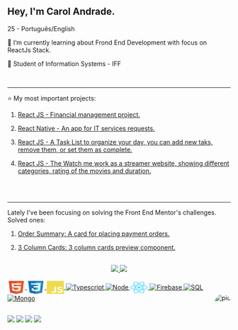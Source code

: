 ## Hey, I'm Carol Andrade.
25 - Português/English
<p> 🌱 I’m currently learning about Frond End Development with focus on ReactJs Stack.</p>
<p>🏫 Student of Information Systems - IFF</p>

<br>
<hr>
<p>⭐ My most important projects:</p>
<ol> 
  <li> <a href="https://github.com/carol-andradech/dtmoney"><p>React JS - Financial management project. </p> </a> </li> 
  <li> <a href="https://github.com/carol-andradech/rockethelp"><p>React Native - An app for IT services requests. </p> </a></li> 
   <li> <a href="https://github.com/carol-andradech/Desafio-Task-List"><p>React JS - A Task List to organize your day, you can add new taks, remove them, or set them as complete.</p> </a></li> 
  <li> <a href="https://github.com/carol-andradech/Desafio-WatchMe"><p>React JS - The Watch me work as a streamer website, showing different categories, rating of the movies and duration.</p> </a></li> 
</ol>

<br>
<br>
<hr>
<p> Lately I've been focusing on solving the Front End Mentor's challenges. Solved ones:</p>
<ol> 
  <li> <a href="https://github.com/carol-andradech/Challenge-OrderSummary"><p>Order Summary: A card for placing payment orders. </p> </a> </li> 
  <li> <a href="https://github.com/carol-andradech/Challenge-3-column-preview-card-component"><p>3 Column Cards: 3 column cards preview component. </p> </a></li> 
</ol>

<br>


<div align="center">
  <a href="https://github.com/carol-andradech">
  <img height="180em" src="https://github-readme-stats.vercel.app/api?username=carol-andradech&show_icons=true&theme=dracula&include_all_commits=true&count_private=true"/>
  <img height="180em" src="https://github-readme-stats.vercel.app/api/top-langs/?username=carol-andradech&layout=compact&langs_count=7&theme=dracula"/>
</div>
<div style="display: inline_block"><br>
  <img align="center" alt="HTML" height="30" width="40" src="https://raw.githubusercontent.com/devicons/devicon/master/icons/html5/html5-original.svg">
  <img align="center" alt="CSS" height="30" width="40" src="https://raw.githubusercontent.com/devicons/devicon/master/icons/css3/css3-original.svg">
  <img align="center" alt="Js" height="30" width="40" src="https://raw.githubusercontent.com/devicons/devicon/master/icons/javascript/javascript-plain.svg">
  <img align="center" alt="Typescript" height="30" width="40" src="https://cdn.jsdelivr.net/gh/devicons/devicon/icons/typescript/typescript-original.svg" />      
  <img align="center" alt="Node" height="50" width="40" src="https://cdn.jsdelivr.net/gh/devicons/devicon/icons/nodejs/nodejs-plain-wordmark.svg">
  <img align="center" alt="React" height="30" width="40" src="https://raw.githubusercontent.com/devicons/devicon/master/icons/react/react-original.svg">
 <img align="center" alt="Firebase" height="30" width="40"src="https://cdn.jsdelivr.net/gh/devicons/devicon/icons/firebase/firebase-plain-wordmark.svg" />  
  <img align="center" alt="SQL" height="50" width="40" src="https://cdn.jsdelivr.net/gh/devicons/devicon/icons/mysql/mysql-plain-wordmark.svg">
  <img align="center" alt="Mongo" height="50" width="40" src="https://cdn.jsdelivr.net/gh/devicons/devicon/icons/mongodb/mongodb-plain-wordmark.svg">
  <img align="right" alt="pic" height="150" style="border-radius:50px;" src="https://media.discordapp.net/attachments/436294955049156608/939416903514980382/download20210705182123.png">
</div>
  
  ##
 
<div> 
  <a href="https://www.linkedin.com/in/ana-carolina-andrade-988635216" target="_blank"><img src="https://img.shields.io/badge/-LinkedIn-%230077B5?style=for-the-badge&logo=linkedin&logoColor=white" target="_blank"></a> 
  <a href="https://instagram.com/carol_andradeac" target="_blank"><img src="https://img.shields.io/badge/-Instagram-%23E4405F?style=for-the-badge&logo=instagram&logoColor=white" target="_blank"></a>
 <a href="https://discord.gg/Annabeth#2307" target="_blank"><img src="https://img.shields.io/badge/Discord-7289DA?style=for-the-badge&logo=discord&logoColor=white" target="_blank"></a> 
  <a href = "mailto:carol.andradechagas@gmail.com"><img src="https://img.shields.io/badge/-Gmail-%23333?style=for-the-badge&logo=gmail&logoColor=white" target="_blank"></a>
  
 
</div>
